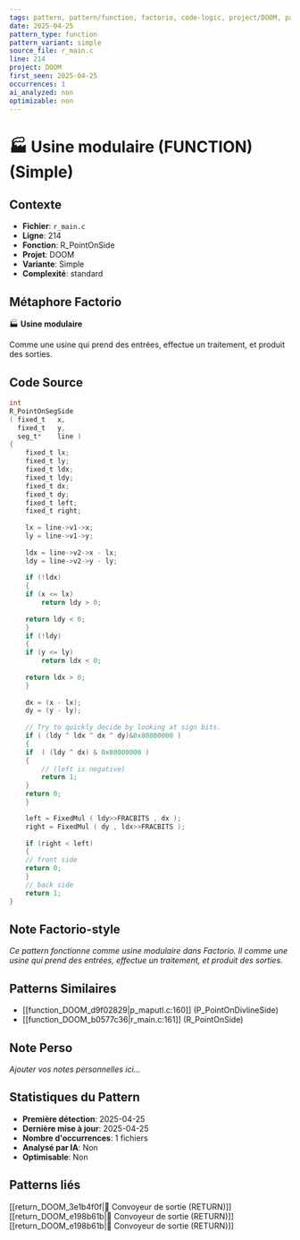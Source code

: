 ```yaml
---
tags: pattern, pattern/function, factorio, code-logic, project/DOOM, pattern/variant/simple
date: 2025-04-25
pattern_type: function
pattern_variant: simple
source_file: r_main.c
line: 214
project: DOOM
first_seen: 2025-04-25
occurrences: 1
ai_analyzed: non
optimizable: non
---
```


# 🏭 Usine modulaire (FUNCTION) (Simple)

## Contexte
- **Fichier**: `r_main.c`
- **Ligne**: 214
- **Fonction**: R_PointOnSide
- **Projet**: DOOM
- **Variante**: Simple
- **Complexité**: standard

## Métaphore Factorio
🏭 **Usine modulaire**

Comme une usine qui prend des entrées, effectue un traitement, et produit des sorties.

## Code Source
```c
int
R_PointOnSegSide
( fixed_t	x,
  fixed_t	y,
  seg_t*	line )
{
    fixed_t	lx;
    fixed_t	ly;
    fixed_t	ldx;
    fixed_t	ldy;
    fixed_t	dx;
    fixed_t	dy;
    fixed_t	left;
    fixed_t	right;
	
    lx = line->v1->x;
    ly = line->v1->y;
	
    ldx = line->v2->x - lx;
    ldy = line->v2->y - ly;
	
    if (!ldx)
    {
	if (x <= lx)
	    return ldy > 0;
	
	return ldy < 0;
    }
    if (!ldy)
    {
	if (y <= ly)
	    return ldx < 0;
	
	return ldx > 0;
    }
	
    dx = (x - lx);
    dy = (y - ly);
	
    // Try to quickly decide by looking at sign bits.
    if ( (ldy ^ ldx ^ dx ^ dy)&0x80000000 )
    {
	if  ( (ldy ^ dx) & 0x80000000 )
	{
	    // (left is negative)
	    return 1;
	}
	return 0;
    }

    left = FixedMul ( ldy>>FRACBITS , dx );
    right = FixedMul ( dy , ldx>>FRACBITS );
	
    if (right < left)
    {
	// front side
	return 0;
    }
    // back side
    return 1;			
}
```

## Note Factorio-style
*Ce pattern fonctionne comme usine modulaire dans Factorio. Il comme une usine qui prend des entrées, effectue un traitement, et produit des sorties.*

## Patterns Similaires
- [[function_DOOM_d9f02829|p_maputl.c:160]] (P_PointOnDivlineSide)
- [[function_DOOM_b0577c36|r_main.c:161]] (R_PointOnSide)

## Note Perso
*Ajouter vos notes personnelles ici...*

## Statistiques du Pattern
- **Première détection**: 2025-04-25
- **Dernière mise à jour**: 2025-04-25
- **Nombre d'occurrences**: 1 fichiers
- **Analysé par IA**: Non
- **Optimisable**: Non

## Patterns liés
[[return_DOOM_3e1b4f0f|🚚 Convoyeur de sortie (RETURN)]]
[[return_DOOM_e198b61b|🚚 Convoyeur de sortie (RETURN)]]
[[return_DOOM_e198b61b|🚚 Convoyeur de sortie (RETURN)]]
